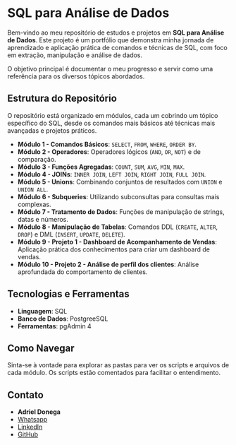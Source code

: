 # SQL para Análise de Dados

Bem-vindo ao meu repositório de estudos e projetos em **SQL para Análise de Dados**. Este projeto é um portfólio que demonstra minha jornada de aprendizado e aplicação prática de comandos e técnicas de SQL, com foco em extração, manipulação e análise de dados.

O objetivo principal é documentar o meu progresso e servir como uma referência para os diversos tópicos abordados.

## Estrutura do Repositório

O repositório está organizado em módulos, cada um cobrindo um tópico específico do SQL, desde os comandos mais básicos até técnicas mais avançadas e projetos práticos.

* **Módulo 1 - Comandos Básicos**: `SELECT`, `FROM`, `WHERE`, `ORDER BY`.
* **Módulo 2 - Operadores**: Operadores lógicos (`AND`, `OR`, `NOT`) e de comparação.
* **Módulo 3 - Funções Agregadas**: `COUNT`, `SUM`, `AVG`, `MIN`, `MAX`.
* **Módulo 4 - JOINs**: `INNER JOIN`, `LEFT JOIN`, `RIGHT JOIN`, `FULL JOIN`.
* **Módulo 5 - Unions**: Combinando conjuntos de resultados com `UNION` e `UNION ALL`.
* **Módulo 6 - Subqueries**: Utilizando subconsultas para consultas mais complexas.
* **Módulo 7 - Tratamento de Dados**: Funções de manipulação de strings, datas e números.
* **Módulo 8 - Manipulação de Tabelas**: Comandos DDL (`CREATE`, `ALTER`, `DROP`) e DML (`INSERT`, `UPDATE`, `DELETE`).
* **Módulo 9 - Projeto 1 - Dashboard de Acompanhamento de Vendas**: Aplicação prática dos conhecimentos para criar um dashboard de vendas.
* **Módulo 10 - Projeto 2 - Análise de perfil dos clientes**: Análise aprofundada do comportamento de clientes.

## Tecnologias e Ferramentas

* **Linguagem**: SQL
* **Banco de Dados**: PostgreeSQL
* **Ferramentas**: pgAdmin 4

## Como Navegar

Sinta-se à vontade para explorar as pastas para ver os scripts e arquivos de cada módulo. Os scripts estão comentados para facilitar o entendimento.

## Contato

* **Adriel Donega**
* [Whatsapp](https://wa.me/5511961212420)  
* [LinkedIn](https://www.linkedin.com/in/adrieldonega)
* [GitHub](https://github.com/adrieldonega)
